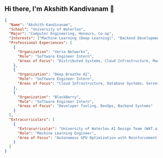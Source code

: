 
## Hi there, I'm Akshith Kandivanam 👋 
```json
{
  "Name": "Akshith Kandivanam",
  "School": "University of Waterloo",
  "Major": "Computer Engineering, Honours, Co-op",
  "Interests": ["Machine Learning (Deep Learning)", "Backend Development", "Cloud Computing"],
  "Professional Experiences": [
    {
      "Organization": "Versa Networks",
      "Role": "Software Engineer Intern",
      "Areas of Focus": "Distributed Systems, Cloud Infrastructure, Machine Learning"
    },
    {
      "Organization": "Deep Breathe AI",
      "Role": "Software Engineer Intern",
      "Areas of Focus": "Cloud Infrastructure, Database Systems, Serverless Designs, MLOps"
    },
    {
      "Organization": "BlackBerry",
      "Role": "Software Engineer Intern",
      "Areas of Focus": "Developer Tooling, DevOps, Backend Systems"
    }
  ],
  "Extracurriculars": [
    {
      "Extracurricular": "University of Waterloo AI Design Team (WAT.ai)",
      "Role": "Machine Learning Engineer",
      "Area of Focus": "Autonomous GPU Optimization with Reinforcement Learning"
    }
  ]
}

```
<!---
akkik04/akkik04 is a ✨ special ✨ repository because its `README.md` (this file) appears on your GitHub profile.
You can click the Preview link to take a look at your changes.
--->
